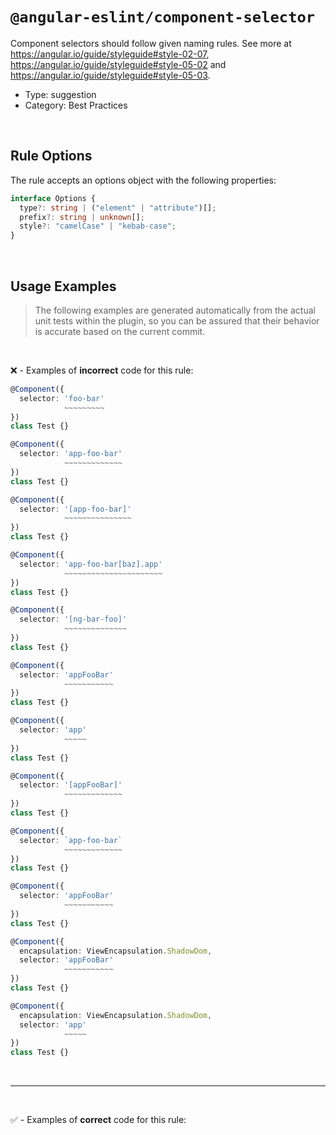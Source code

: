 <!--

  DO NOT EDIT.

  This markdown file was autogenerated using a mixture of the following files as the source of truth for its data:
  - ../../src/rules/component-selector.ts
  - ../../tests/rules/component-selector/cases.ts

  In order to update this file, it is therefore those files which need to be updated, as well as potentially the generator script:
  - ../../../../tools/scripts/generate-rule-docs.ts

-->

# `@angular-eslint/component-selector`

Component selectors should follow given naming rules. See more at https://angular.io/guide/styleguide#style-02-07, https://angular.io/guide/styleguide#style-05-02
and https://angular.io/guide/styleguide#style-05-03.

- Type: suggestion
- Category: Best Practices

<br>

## Rule Options

The rule accepts an options object with the following properties:

```ts
interface Options {
  type?: string | ("element" | "attribute")[];
  prefix?: string | unknown[];
  style?: "camelCase" | "kebab-case";
}

```

<br>

## Usage Examples

> The following examples are generated automatically from the actual unit tests within the plugin, so you can be assured that their behavior is accurate based on the current commit.

<br>

❌ - Examples of **incorrect** code for this rule:

```ts
@Component({
  selector: 'foo-bar'
            ~~~~~~~~~
})
class Test {}
```

```ts
@Component({
  selector: 'app-foo-bar'
            ~~~~~~~~~~~~~
})
class Test {}
```

```ts
@Component({
  selector: '[app-foo-bar]'
            ~~~~~~~~~~~~~~~
})
class Test {}
```

```ts
@Component({
  selector: 'app-foo-bar[baz].app'
            ~~~~~~~~~~~~~~~~~~~~~~
})
class Test {}
```

```ts
@Component({
  selector: '[ng-bar-foo]'
            ~~~~~~~~~~~~~~
})
class Test {}
```

```ts
@Component({
  selector: 'appFooBar'
            ~~~~~~~~~~~
})
class Test {}
```

```ts
@Component({
  selector: 'app'
            ~~~~~
})
class Test {}
```

```ts
@Component({
  selector: '[appFooBar]'
            ~~~~~~~~~~~~~
})
class Test {}
```

```ts
@Component({
  selector: `app-foo-bar`
            ~~~~~~~~~~~~~
})
class Test {}
```

```ts
@Component({
  selector: 'appFooBar'
            ~~~~~~~~~~~
})
class Test {}
```

```ts
@Component({
  encapsulation: ViewEncapsulation.ShadowDom,
  selector: 'appFooBar'
            ~~~~~~~~~~~
})
class Test {}
```

```ts
@Component({
  encapsulation: ViewEncapsulation.ShadowDom,
  selector: 'app'
            ~~~~~
})
class Test {}
```

<br>

---

<br>

✅ - Examples of **correct** code for this rule:

